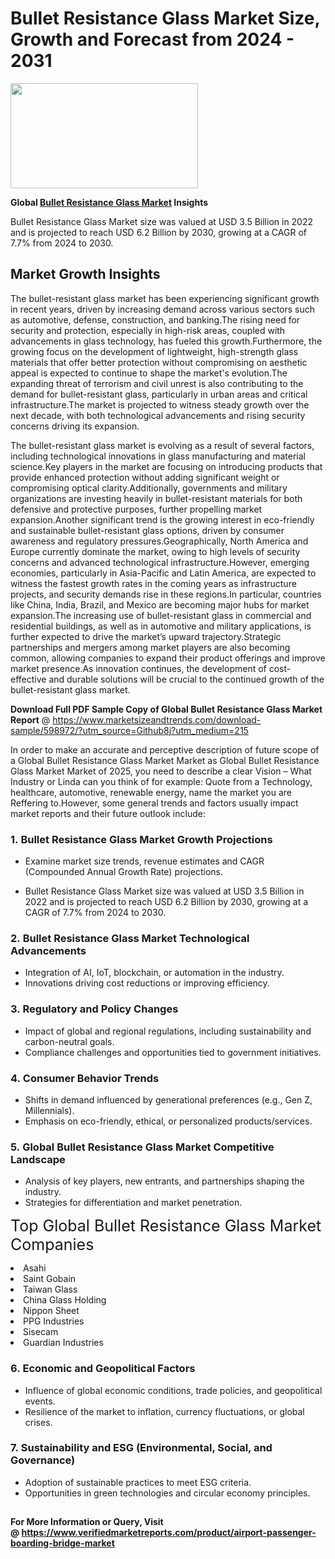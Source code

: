 <H1>Bullet Resistance Glass Market Size, Growth and Forecast from 2024 - 2031</H1><img class="aligncenter size-medium wp-image-584254" src="https://thirdeyenews.in/wp-content/uploads/2024/09/Global-Market-Research-300x168.jpeg" alt="" width="300" height="168" /><p><strong>Global&nbsp;<a href="https://www.marketsizeandtrends.com/download-sample/598972/?utm_source=Github8j?utm_medium=215">Bullet Resistance Glass Market</a> Insights</strong></p><p>Bullet Resistance Glass Market size was valued at USD 3.5 Billion in 2022 and is projected to reach USD 6.2 Billion by 2030, growing at a CAGR of 7.7% from 2024 to 2030.</p><p><h2>Market Growth Insights</h2> <p>The bullet-resistant glass market has been experiencing significant growth in recent years, driven by increasing demand across various sectors such as automotive, defense, construction, and banking.The rising need for security and protection, especially in high-risk areas, coupled with advancements in glass technology, has fueled this growth.Furthermore, the growing focus on the development of lightweight, high-strength glass materials that offer better protection without compromising on aesthetic appeal is expected to continue to shape the market's evolution.The expanding threat of terrorism and civil unrest is also contributing to the demand for bullet-resistant glass, particularly in urban areas and critical infrastructure.The market is projected to witness steady growth over the next decade, with both technological advancements and rising security concerns driving its expansion.</p> <p>The bullet-resistant glass market is evolving as a result of several factors, including technological innovations in glass manufacturing and material science.Key players in the market are focusing on introducing products that provide enhanced protection without adding significant weight or compromising optical clarity.Additionally, governments and military organizations are investing heavily in bullet-resistant materials for both defensive and protective purposes, further propelling market expansion.Another significant trend is the growing interest in eco-friendly and sustainable bullet-resistant glass options, driven by consumer awareness and regulatory pressures.Geographically, North America and Europe currently dominate the market, owing to high levels of security concerns and advanced technological infrastructure.However, emerging economies, particularly in Asia-Pacific and Latin America, are expected to witness the fastest growth rates in the coming years as infrastructure projects, and security demands rise in these regions.In particular, countries like China, India, Brazil, and Mexico are becoming major hubs for market expansion.The increasing use of bullet-resistant glass in commercial and residential buildings, as well as in automotive and military applications, is further expected to drive the market’s upward trajectory.Strategic partnerships and mergers among market players are also becoming common, allowing companies to expand their product offerings and improve market presence.As innovation continues, the development of cost-effective and durable solutions will be crucial to the continued growth of the bullet-resistant glass market.</p> <p><span class=""><strong>Download Full PDF Sample Copy of Global Bullet Resistance Glass Market Report</strong> @ <a href="https://www.marketsizeandtrends.com/download-sample/598972/?utm_source=Github8j?utm_medium=215" target="_blank">https://www.marketsizeandtrends.com/download-sample/598972/?utm_source=Github8j?utm_medium=215</a></span></p><p>In order to make an accurate and perceptive description of future scope of a Global&nbsp;Bullet Resistance Glass Market Market as Global&nbsp;Bullet Resistance Glass Market Market of 2025, you need to describe a clear Vision &ndash; What Industry or Linda can you think of for example: Quote from a Technology, healthcare, automotive, renewable energy, name the market you are Reffering to.However, some general trends and factors usually impact market reports and their future outlook include:</p><h3>1.&nbsp;<strong>Bullet Resistance Glass Market Growth Projections</strong></h3><ul><li>Examine market size trends, revenue estimates and CAGR (Compounded Annual Growth Rate) projections.</li><li><p>Bullet Resistance Glass Market size was valued at USD 3.5 Billion in 2022 and is projected to reach USD 6.2 Billion by 2030, growing at a CAGR of 7.7% from 2024 to 2030.</p></li></ul><h3>2.&nbsp;<strong>Bullet Resistance Glass Market Technological Advancements</strong></h3><ul><li>Integration of AI, IoT, blockchain, or automation in the industry.</li><li>Innovations driving cost reductions or improving efficiency.</li></ul><h3>3.&nbsp;<strong>Regulatory and Policy Changes</strong></h3><ul><li>Impact of global and regional regulations, including sustainability and carbon-neutral goals.</li><li>Compliance challenges and opportunities tied to government initiatives.</li></ul><h3>4.&nbsp;<strong>Consumer Behavior Trends</strong></h3><ul><li>Shifts in demand influenced by generational preferences (e.g., Gen Z, Millennials).</li><li>Emphasis on eco-friendly, ethical, or personalized products/services.</li></ul><h3>5.&nbsp;<strong>Global Bullet Resistance Glass Market Competitive Landscape</strong></h3><ul><li>Analysis of key players, new entrants, and partnerships shaping the industry.</li><li>Strategies for differentiation and market penetration.</li></ul><p data-pm-slice="1 1 []"><span style="color: inherit; font-family: inherit; font-size: 25px;">Top Global Bullet Resistance Glass Market Companies</span></p><div class="" data-test-id=""><p><li>Asahi</li><li> Saint Gobain</li><li> Taiwan Glass</li><li> China Glass Holding</li><li> Nippon Sheet</li><li> PPG Industries</li><li> Sisecam</li><li> Guardian Industries</li></p></div><h3>6.&nbsp;<strong>Economic and Geopolitical Factors</strong></h3><ul><li>Influence of global economic conditions, trade policies, and geopolitical events.</li><li>Resilience of the market to inflation, currency fluctuations, or global crises.</li></ul><h3>7.&nbsp;<strong>Sustainability and ESG (Environmental, Social, and Governance)</strong></h3><ul><li>Adoption of sustainable practices to meet ESG criteria.</li><li>Opportunities in green technologies and circular economy principles.</li></ul><h2><strong style="font-size: 14px;">For More Information or Query, Visit @&nbsp;</strong><a style="background-color: #ffffff; font-size: 14px;" href="https://www.marketsizeandtrends.com/report/bullet-resistance-glass-market/" target="_blank">https://www.verifiedmarketreports.com/product/airport-passenger-boarding-bridge-market</a></h2>